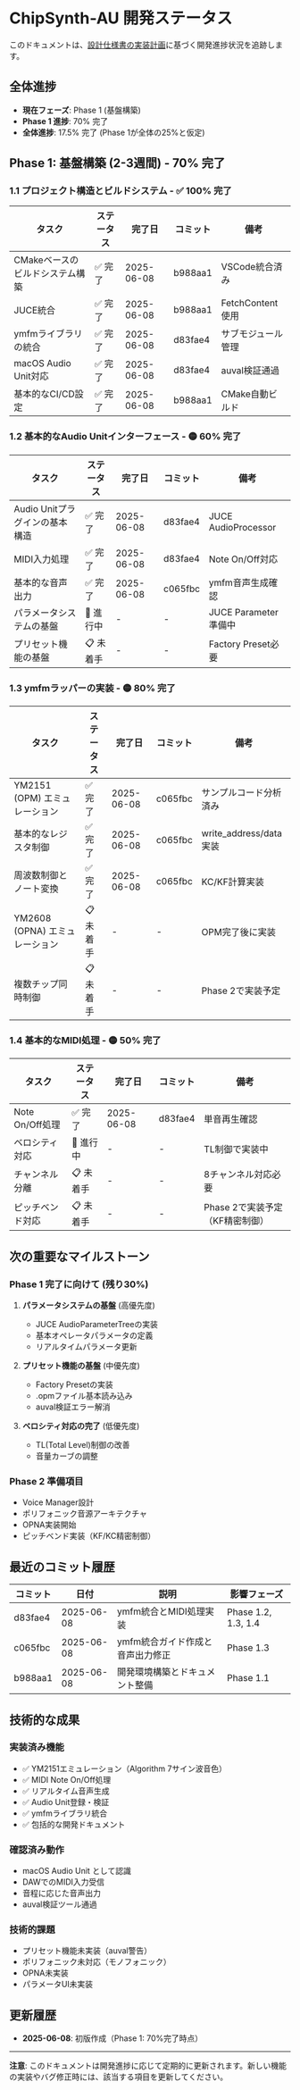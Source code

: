 # ChipSynth-AU 開発ステータス

このドキュメントは、[設計仕様書の実装計画](chipsynth-design-main.md#3-実装計画)に基づく開発進捗状況を追跡します。

## 全体進捗

- **現在フェーズ**: Phase 1 (基盤構築)
- **Phase 1 進捗**: 70% 完了
- **全体進捗**: 17.5% 完了 (Phase 1が全体の25%と仮定)

## Phase 1: 基盤構築 (2-3週間) - **70% 完了**

### 1.1 プロジェクト構造とビルドシステム - **✅ 100% 完了**

| タスク | ステータス | 完了日 | コミット | 備考 |
|--------|------------|--------|----------|------|
| CMakeベースのビルドシステム構築 | ✅ 完了 | 2025-06-08 | b988aa1 | VSCode統合済み |
| JUCE統合 | ✅ 完了 | 2025-06-08 | b988aa1 | FetchContent使用 |
| ymfmライブラリの統合 | ✅ 完了 | 2025-06-08 | d83fae4 | サブモジュール管理 |
| macOS Audio Unit対応 | ✅ 完了 | 2025-06-08 | d83fae4 | auval検証通過 |
| 基本的なCI/CD設定 | ✅ 完了 | 2025-06-08 | b988aa1 | CMake自動ビルド |

### 1.2 基本的なAudio Unitインターフェース - **🟡 60% 完了**

| タスク | ステータス | 完了日 | コミット | 備考 |
|--------|------------|--------|----------|------|
| Audio Unitプラグインの基本構造 | ✅ 完了 | 2025-06-08 | d83fae4 | JUCE AudioProcessor |
| MIDI入力処理 | ✅ 完了 | 2025-06-08 | d83fae4 | Note On/Off対応 |
| 基本的な音声出力 | ✅ 完了 | 2025-06-08 | c065fbc | ymfm音声生成確認 |
| パラメータシステムの基盤 | 🔄 進行中 | - | - | JUCE Parameter準備中 |
| プリセット機能の基盤 | 📋 未着手 | - | - | Factory Preset必要 |

### 1.3 ymfmラッパーの実装 - **🟡 80% 完了**

| タスク | ステータス | 完了日 | コミット | 備考 |
|--------|------------|--------|----------|------|
| YM2151 (OPM) エミュレーション | ✅ 完了 | 2025-06-08 | c065fbc | サンプルコード分析済み |
| 基本的なレジスタ制御 | ✅ 完了 | 2025-06-08 | c065fbc | write_address/data実装 |
| 周波数制御とノート変換 | ✅ 完了 | 2025-06-08 | c065fbc | KC/KF計算実装 |
| YM2608 (OPNA) エミュレーション | 📋 未着手 | - | - | OPM完了後に実装 |
| 複数チップ同時制御 | 📋 未着手 | - | - | Phase 2で実装予定 |

### 1.4 基本的なMIDI処理 - **🟡 50% 完了**

| タスク | ステータス | 完了日 | コミット | 備考 |
|--------|------------|--------|----------|------|
| Note On/Off処理 | ✅ 完了 | 2025-06-08 | d83fae4 | 単音再生確認 |
| ベロシティ対応 | 🔄 進行中 | - | - | TL制御で実装中 |
| チャンネル分離 | 📋 未着手 | - | - | 8チャンネル対応必要 |
| ピッチベンド対応 | 📋 未着手 | - | - | Phase 2で実装予定（KF精密制御） |

## 次の重要なマイルストーン

### Phase 1 完了に向けて (残り30%)

1. **パラメータシステムの基盤** (高優先度)
   - JUCE AudioParameterTreeの実装
   - 基本オペレータパラメータの定義
   - リアルタイムパラメータ更新

2. **プリセット機能の基盤** (中優先度)
   - Factory Presetの実装
   - .opmファイル基本読み込み
   - auval検証エラー解消

3. **ベロシティ対応の完了** (低優先度)
   - TL(Total Level)制御の改善
   - 音量カーブの調整

### Phase 2 準備項目

- Voice Manager設計
- ポリフォニック音源アーキテクチャ
- OPNA実装開始
- ピッチベンド実装（KF/KC精密制御）

## 最近のコミット履歴

| コミット | 日付 | 説明 | 影響フェーズ |
|----------|------|------|-------------|
| d83fae4 | 2025-06-08 | ymfm統合とMIDI処理実装 | Phase 1.2, 1.3, 1.4 |
| c065fbc | 2025-06-08 | ymfm統合ガイド作成と音声出力修正 | Phase 1.3 |
| b988aa1 | 2025-06-08 | 開発環境構築とドキュメント整備 | Phase 1.1 |

## 技術的な成果

### 実装済み機能
- ✅ YM2151エミュレーション（Algorithm 7サイン波音色）
- ✅ MIDI Note On/Off処理
- ✅ リアルタイム音声生成
- ✅ Audio Unit登録・検証
- ✅ ymfmライブラリ統合
- ✅ 包括的な開発ドキュメント

### 確認済み動作
- macOS Audio Unit として認識
- DAWでのMIDI入力受信
- 音程に応じた音声出力
- auval検証ツール通過

### 技術的課題
- プリセット機能未実装（auval警告）
- ポリフォニック未対応（モノフォニック）
- OPNA未実装
- パラメータUI未実装

## 更新履歴

- **2025-06-08**: 初版作成（Phase 1: 70%完了時点）

---

**注意**: このドキュメントは開発進捗に応じて定期的に更新されます。新しい機能の実装やバグ修正時には、該当する項目を更新してください。